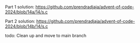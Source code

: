 Part 1 solution:
https://github.com/prendradjaja/advent-of-code-2024/blob/14a/14/s.c

Part 2 solution:
https://github.com/prendradjaja/advent-of-code-2024/blob/14b/14/s.c

todo: Clean up and move to main branch
